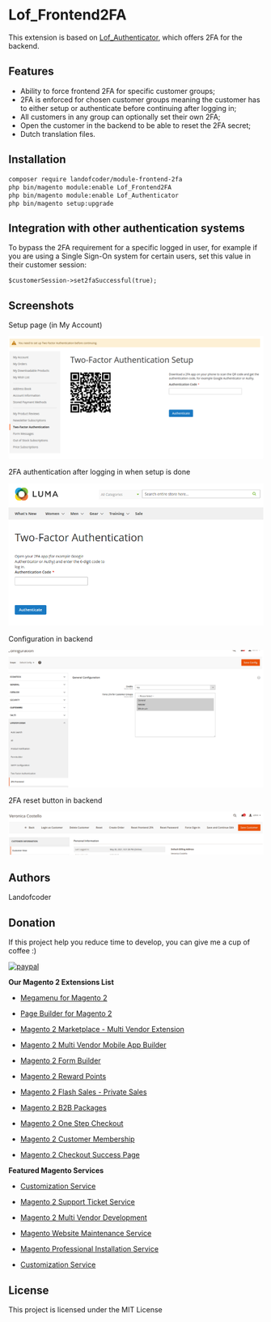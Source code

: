 # Lof_Frontend2FA

This extension is based on [Lof_Authenticator](https://github.com/landofcoder/module-2-factor-authentication/), which offers 2FA for the backend.

## Features
- Ability to force frontend 2FA for specific customer groups;
- 2FA is enforced for chosen customer groups meaning the customer has to either setup or authenticate before continuing after logging in;
- All customers in any group can optionally set their own 2FA;
- Open the customer in the backend to be able to reset the 2FA secret;
- Dutch translation files.

## Installation

```
composer require landofcoder/module-frontend-2fa
php bin/magento module:enable Lof_Frontend2FA
php bin/magento module:enable Lof_Authenticator
php bin/magento setup:upgrade
```

## Integration with other authentication systems

To bypass the 2FA requirement for a specific logged in user, for example if you are using a Single Sign-On system for certain users,
set this value in their customer session:


```
$customerSession->set2faSuccessful(true);
```

## Screenshots

Setup page (in My Account)

![image](./assets/setup_page.png)

2FA authentication after logging in when setup is done

![image](./assets/setup_done.png)


Configuration in backend

![image](./assets/config_backend.png)

2FA reset button in backend

![image](./assets/reset_button.png)

## Authors

Landofcoder

## Donation

If this project help you reduce time to develop, you can give me a cup of coffee :) 

[![paypal](https://www.paypalobjects.com/en_US/i/btn/btn_donateCC_LG.gif)](https://www.paypal.com/paypalme/allorderdesk)


**Our Magento 2 Extensions List**
* [Megamenu for Magento 2](https://landofcoder.com/magento-2-mega-menu-pro.html/)

* [Page Builder for Magento 2](https://landofcoder.com/magento-2-page-builder.html/)

* [Magento 2 Marketplace - Multi Vendor Extension](https://landofcoder.com/magento-2-marketplace-extension.html/)

* [Magento 2 Multi Vendor Mobile App Builder](https://landofcoder.com/magento-2-multi-vendor-mobile-app.html/)

* [Magento 2 Form Builder](https://landofcoder.com/magento-2-form-builder.html/)

* [Magento 2 Reward Points](https://landofcoder.com/magento-2-reward-points.html/)

* [Magento 2 Flash Sales - Private Sales](https://landofcoder.com/magento-2-flash-sale.html)

* [Magento 2 B2B Packages](https://landofcoder.com/magento-2-b2b-extension-package.html)

* [Magento 2 One Step Checkout](https://landofcoder.com/magento-2-one-step-checkout.html/)

* [Magento 2 Customer Membership](https://landofcoder.com/magento-2-membership-extension.html/)

* [Magento 2 Checkout Success Page](https://landofcoder.com/magento-2-checkout-success-page.html/)


**Featured Magento Services**

* [Customization Service](https://landofcoder.com/magento-2-create-online-store/)

* [Magento 2 Support Ticket Service](https://landofcoder.com/magento-support-ticket.html/)

* [Magento 2 Multi Vendor Development](https://landofcoder.com/magento-2-create-marketplace/)

* [Magento Website Maintenance Service](https://landofcoder.com/magento-2-customization-service/)

* [Magento Professional Installation Service](https://landofcoder.com/magento-2-installation-service.html)

* [Customization Service](https://landofcoder.com/magento-customization-service.html)


## License

This project is licensed under the MIT License


